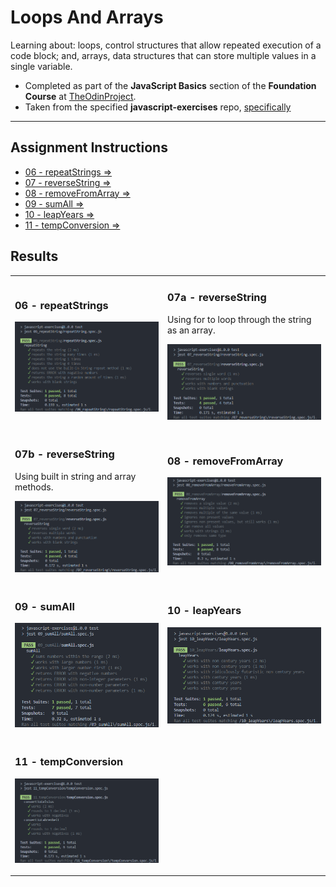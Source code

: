 # Loops And Arrays

Learning about: loops, control structures that allow repeated execution of a code block; and, arrays, data structures
that can store multiple values in a single variable.

- Completed as part of the **JavaScript Basics** section of the **Foundation Course** at [TheOdinProject](https://www.theodinproject.com).
- Taken from  the specified **javascript-exercises** repo, [specifically](https://github.com/TheOdinProject/javascript-exercises)


---

## Assignment Instructions

 - [06 - repeatStrings &rArr;](./js-exercises/06_repeatString/)
 - [07 - reverseString &rArr;](./js-exercises/07_reverseString/)
 - [08 - removeFromArray &rArr;](./js-exercises/08_removeFromArray/)
 - [09 - sumAll &rArr;](./js-exercises/09_sumAll/)
 - [10 - leapYears &rArr;](./js-exercises/10_leapYears/)
 - [11 - tempConversion &rArr;](./js-exercises/11_tempConversion/)

## Results

<table>
<tr>

<td>

### 06 - repeatStrings

![repeatStrings test results](./img/result06.png)

</td>
<td>

### 07a - reverseString

Using for to loop through the string as an array.

![reverseString test results](./img/result07a.png)

</td>
</tr>
<tr>
<td>

### 07b - reverseString

Using built in string and array methods.

![reverseString test results](./img/result07b.png)

</td>
<td>

### 08 - removeFromArray

![removeFromArray test results](./img/result08.png)

</td>
</tr>
<tr>
<td>

### 09 - sumAll

![sumAll test results](./img/result09.png)

</td>
<td>

### 10 - leapYears

![leapYears test results](./img/result10.png)

</td>
</tr>
<tr>
<td>

### 11 - tempConversion

![tempConversion test results](./img/result11.png)

</td>
</tr>
</table>

